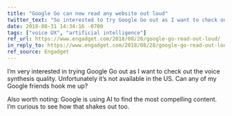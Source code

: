 ```yaml
---
title: "Google Go can now read any website out loud"
twitter_text: "So interested to try Google Go out as I want to check out the web page reading tech they’ve got in place. Also worth noting: they are using AI to find the most compelling content. I’m curious to see how that shakes out."
date: 2018-08-31 14:34:16 -0700
tags: ["voice UX", "artificial intelligence"]
ref_url: https://www.engadget.com/2018/08/28/google-go-read-out-loud/
in_reply_to: https://www.engadget.com/2018/08/28/google-go-read-out-loud/
ref_source: Engadget
---
```


I’m very interested in trying Google Go out as I want to check out the voice synthesis quality. Unfortunately it’s not available in the US. Can any of my Google friends hook me up?

Also worth noting: Google is using AI to find the most compelling content. I’m curious to see how that shakes out too.